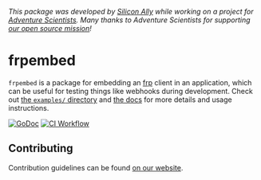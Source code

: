_This package was developed by [Silicon Ally](https://siliconally.org) while
working on a project for  [Adventure Scientists](https://adventurescientists.org).
Many thanks to Adventure Scientists for supporting [our open source
mission](https://siliconally.org/policies/open-source/)!_

# frpembed

`frpembed` is a package for embedding an
[frp](https://github.com/fatedier/frp) client in an application, which can
be useful for testing things like webhooks during development. Check out
[the `examples/` directory](/examples/) and
[the docs](https://pkg.go.dev/github.com/Silicon-Ally/frpembed?tab=doc) for more
details and usage instructions.

[![GoDoc](https://pkg.go.dev/badge/github.com/Silicon-Ally/frpembed?status.svg)](https://pkg.go.dev/github.com/Silicon-Ally/frpembed?tab=doc)
[![CI Workflow](https://github.com/Silicon-Ally/frpembed/actions/workflows/test.yml/badge.svg)](https://github.com/Silicon-Ally/frpembed/actions?query=branch%3Amain)

## Contributing

Contribution guidelines can be found [on our website](https://siliconally.org/oss/contributor-guidelines).

